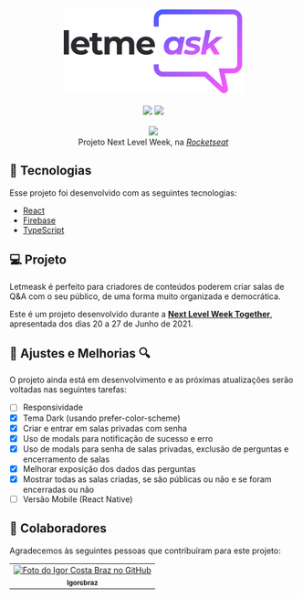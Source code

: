 <!-- Logo -->
<div align="center">
<img  src="src/assets/images/logo.svg"/> <br> <br>
<img  src="https://img.shields.io/website?label=NLW&up_color=%23835afd&up_message=06&url=https%3A%2F%2Fgithub.com%2FIgorcbraz%2FLetmeask%2F"/>
<img  src="https://img.shields.io/website?color=%23835afd&up_message=online&url=https%3A%2F%2Fletmeask-d58e1.firebaseapp.com%2F"/> <br> <br>
</div>

<div align="center">
<img  src="https://raw.githubusercontent.com/rocketseat-education/nlw-06-reactjs/master/.github/cover.svg"/> <br>
<!-- Atribuições-->
Projeto Next Level Week, na <a href="https://rocketseat.com.br/"><em>Rocketseat</em></a>
</div>

## 🧪 Tecnologias

Esse projeto foi desenvolvido com as seguintes tecnologias:
- [React](https://reactjs.org)
- [Firebase](https://firebase.google.com/)
- [TypeScript](https://www.typescriptlang.org/)

## 💻 Projeto

Letmeask é perfeito para criadores de conteúdos poderem criar salas de Q&A com o seu público, de uma forma muito organizada e democrática. 

Este é um projeto desenvolvido durante a **[Next Level Week Together](https://nextlevelweek.com/)**, apresentada dos dias 20 a 27 de Junho de 2021.
  
## 📐 Ajustes e Melhorias 🔍
O projeto ainda está em desenvolvimento e as próximas atualizações serão voltadas nas seguintes tarefas:

- [ ] Responsividade
- [x] Tema Dark (usando prefer-color-scheme)
- [x] Criar e entrar em salas privadas com senha
- [x] Uso de modals para notificação de sucesso e erro
- [x] Uso de modals para senha de salas privadas, exclusão de perguntas e encerramento de salas
- [x] Melhorar exposição dos dados das perguntas
- [x] Mostrar todas as salas criadas, se são públicas ou não e se foram encerradas ou não
- [ ] Versão Mobile (React Native)

## 🤝 Colaboradores

Agradecemos às seguintes pessoas que contribuíram para este projeto:

<table>
  <tr>
    <td align="center">
      <a href="#">
        <img src="https://avatars.githubusercontent.com/u/82618164?v=4" width="100px;" alt="Foto do Igor Costa Braz no GitHub"/><br>
        <sub>
          <b>Igorcbraz</b>
        </sub>
      </a>
    </td>
  </tr>
</table>
